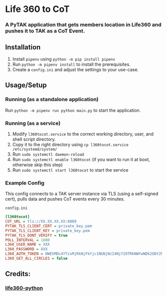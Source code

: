 # Life 360 to CoT
### A PyTAK application that gets members location in Life360 and pushes it to TAK as a CoT Event.


## Installation

1. Install `pipenv` using `python -m pip install pipenv`
2. Run `python -m pipenv install` to install the prerequisites.
3. Create a `config.ini` and adjust the settings to your use-case.

## Usage/Setup

### Running (as a standalone application)

Run `python -m pipenv run python main.py` to start the application.

### Running (as a service)

1. Modify `l360tocot.service` to the correct working directory, user, and shell script directory.
2. Copy it to the right directory using `cp l360tocot.service /etc/systemd/system/`
3. Run `sudo systemctl daemon-reload`
4. Run `sudo systemctl enable l360tocot` (if you want to run it at boot, otherwise skip this step)
5. Run `sudo systemctl start l360tocot` to start the service

### Example Config
This config connects to a TAK server instance via TLS (using a self-signed cert), pulls data and pushes CoT events every 30 minutes.

`config.ini`
```ini
[l360tocot]
COT_URL = tls://XX.XX.XX.XX:8089
PYTAK_TLS_CLIENT_CERT = private_key.pem
PYTAK_TLS_CLIENT_KEY = private_key.pem
PYTAK_TLS_DONT_VERIFY = true
POLL_INTERVAL = 1800
L360_USER_NAME = XXX
L360_PASSWORD = XXX
L360_AUTH_TOKEN = OWE5MDc4YTcxMjRkNjFkYjc1NGNjNzI4NjY2OTRkNWYwNDk2ODY2NDA6NjA2Nzk3MzkwODViYmMxZWY2ZjQyZjlmMDc3YjIwNTA
L360_GET_ALL_CIRCLES = false
```

## Credits:
### [life360-python](https://github.com/harperreed/life360-python) 

